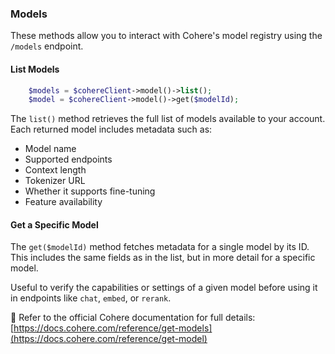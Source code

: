 ### Models

These methods allow you to interact with Cohere's model registry using the `/models` endpoint.

#### List Models

```php
    $models = $cohereClient->model()->list();
    $model = $cohereClient->model()->get($modelId);
```


The `list()` method retrieves the full list of models available to your account.  
Each returned model includes metadata such as:

- Model name
- Supported endpoints
- Context length
- Tokenizer URL
- Whether it supports fine-tuning
- Feature availability

#### Get a Specific Model

The `get($modelId)` method fetches metadata for a single model by its ID.  
This includes the same fields as in the list, but in more detail for a specific model.

Useful to verify the capabilities or settings of a given model before using it in endpoints like `chat`, `embed`, or `rerank`.

📄 Refer to the official Cohere documentation for full details:  
[https://docs.cohere.com/reference/get-models](https://docs.cohere.com/reference/get-model)